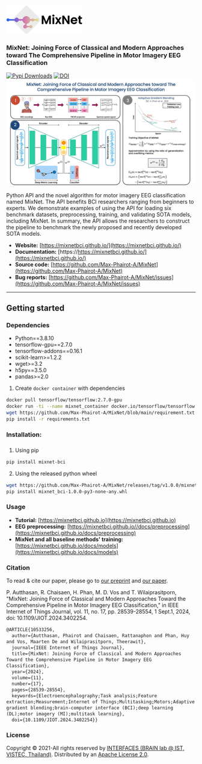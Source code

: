 <img src="imgs/MixNet_logo_1.png" width="40%" height="40%">

### MixNet: Joining Force of Classical and Modern Approaches toward The Comprehensive Pipeline in Motor Imagery EEG Classification

[![Pypi Downloads](https://img.shields.io/pypi/v/mixnet-bci?color=green&logo=pypi&logoColor=white)](https://pypi.org/project/mixnet-bci/)
[![DOI](https://img.shields.io/badge/DOI-10.1109%2FJIOT.2024.3402254-blue)](https://ieeexplore.ieee.org/document/10533256)
![ARCHFIG](imgs/MixNet_overview_new.jpg)

Python API and the novel algorithm for motor imagery EEG classification named MixNet. The API benefits BCI researchers ranging from beginners to experts. We demonstrate examples of using the API for loading six benchmark datasets, preprocessing, training, and validating SOTA models, including MixNet. In summary, the API allows the researchers to construct the pipeline to benchmark the newly proposed and recently developed SOTA models.

- **Website:** [https://mixnetbci.github.io/](https://mixnetbci.github.io/)
- **Documentation:** [https://https://mixnetbci.github.io/](https://mixnetbci.github.io/)
- **Source code:** [https://github.com/Max-Phairot-A/MixNet](https://github.com/Max-Phairot-A/MixNet)
- **Bug reports:** [https://github.com/Max-Phairot-A/MixNet/issues](https://github.com/Max-Phairot-A/MixNet/issues)
---

## Getting started

### Dependencies

- Python==3.8.10
- tensorflow-gpu==2.7.0
- tensorflow-addons==0.16.1
- scikit-learn>=1.2.2
- wget>=3.2
- h5py==3.5.0
- pandas>=2.0

1. Create `docker container` with dependencies
```bash
docker pull tensorflow/tensorflow:2.7.0-gpu
docker run -ti --name mixnet_container docker.io/tensorflow/tensorflow:2.7.0-gpu bash
wget https://github.com/Max-Phairot-A/MixNet/blob/main/requirement.txt
pip install -r requirements.txt
```

### Installation:

###
1. Using pip

  ```bash
  pip install mixnet-bci
  ```
2. Using the released python wheel

  ```bash
  wget https://github.com/Max-Phairot-A/MixNet/releases/tag/v1.0.0/mixnet_bci-1.0.0-py3-none-any.whl
  pip install mixnet_bci-1.0.0-py3-none-any.whl
  ```

### Usage 

- **Tutorial:** [https://mixnetbci.github.io](https://mixnetbci.github.io)
- **EEG preprocessing:** [https://mixnetbci.github.io//docs/preprocessing](https://mixnetbci.github.io/docs/preprocessing)
- **MixNet and all baseline methods' training:** [https://mixnetbci.github.io/docs/models](https://mixnetbci.github.io/docs/models)

### Citation

To read & cite our paper, please go to [our preprint](https://arxiv.org/abs/2409.04104v1) and [our paper](https://ieeexplore.ieee.org/document/10533256).

P. Autthasan, R. Chaisaen, H. Phan, M. D. Vos and T. Wilaiprasitporn, "MixNet: Joining Force of Classical and Modern Approaches Toward the Comprehensive Pipeline in Motor Imagery EEG Classification," in IEEE Internet of Things Journal, vol. 11, no. 17, pp. 28539-28554, 1 Sept.1, 2024, doi: 10.1109/JIOT.2024.3402254. 

```
@ARTICLE{10533256,
  author={Autthasan, Phairot and Chaisaen, Rattanaphon and Phan, Huy and Vos, Maarten De and Wilaiprasitporn, Theerawit},
  journal={IEEE Internet of Things Journal}, 
  title={MixNet: Joining Force of Classical and Modern Approaches Toward the Comprehensive Pipeline in Motor Imagery EEG Classification}, 
  year={2024},
  volume={11},
  number={17},
  pages={28539-28554},
  keywords={Electroencephalography;Task analysis;Feature extraction;Measurement;Internet of Things;Multitasking;Motors;Adaptive gradient blending;brain-computer interface (BCI);deep learning (DL);motor imagery (MI);multitask learning},
  doi={10.1109/JIOT.2024.3402254}}
```

### License
Copyright &copy; 2021-All rights reserved by [INTERFACES (BRAIN lab @ IST, VISTEC, Thailand)](https://www.facebook.com/interfaces.brainvistec).
Distributed by an [Apache License 2.0](https://github.com/Max-Phairot-A/MixNet/blob/main/LICENSE).
